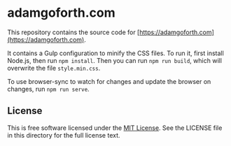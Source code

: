 adamgoforth.com
===============

This repository contains the source code for
[https://adamgoforth.com](https://adamgoforth.com).

It contains a Gulp configuration to minify the CSS files. To run it, first
install Node.js, then run `npm install`. Then you can run
`npm run build`, which will overwrite the file `style.min.css`.

To use browser-sync to watch for changes and update the browser on changes,
run `npm run serve`.

License
-------
This is free software licensed under the
[MIT License](http://opensource.org/licenses/MIT).  See the LICENSE file in
this directory for the full license text.
